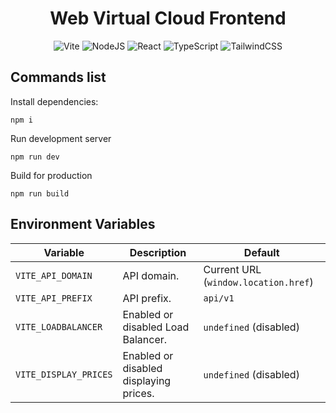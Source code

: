 <div align="center">
  <h1>Web Virtual Cloud Frontend</h1>

</div>

<div align="center">

![Vite](https://img.shields.io/badge/vite-%23646CFF.svg?style=for-the-badge&logo=vite&logoColor=white)
![NodeJS](https://img.shields.io/badge/node.js-6DA55F?style=for-the-badge&logo=node.js&logoColor=white)
![React](https://img.shields.io/badge/react-%2335495e.svg?style=for-the-badge&logo=react&logoColor=%0a7ea4)
![TypeScript](https://img.shields.io/badge/typescript-%23007ACC.svg?style=for-the-badge&logo=typescript&logoColor=white)
![TailwindCSS](https://img.shields.io/badge/tailwindcss-%2338B2AC.svg?style=for-the-badge&logo=tailwind-css&logoColor=white)

</div>

## Commands list

Install dependencies:

```ssh
npm i
```

Run development server

```ssh
npm run dev
```

Build for production

```ssh
npm run build
```

## Environment Variables

| Variable              | Description                            | Default                             |
|-----------------------|----------------------------------------|-------------------------------------|
| `VITE_API_DOMAIN`     | API domain.                            | Current URL (`window.location.href`) |
| `VITE_API_PREFIX`     | API prefix.                            | `api/v1`                            |
| `VITE_LOADBALANCER`   | Enabled or disabled Load Balancer.     | `undefined` (disabled)              |
| `VITE_DISPLAY_PRICES` | Enabled or disabled displaying prices. | `undefined` (disabled)              |
